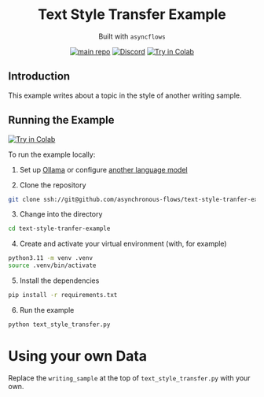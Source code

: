 <div align="center">
<h1>
Text Style Transfer Example
</h1>

Built with `asyncflows`

[![main repo](https://img.shields.io/badge/main_repo-1f425f)](https://github.com/asynchronous-flows/asyncflows)
[![Discord](https://img.shields.io/badge/discord-7289da)](https://discord.gg/AGZ6GrcJCh)
[![Try in Colab](https://img.shields.io/badge/colab-red)](https://colab.research.google.com/github/asynchronous-flows/text-style-transfer-example/blob/main/text_style_transfer.ipynb)

</div>

## Introduction

This example writes about a topic in the style of another writing sample.

## Running the Example

[![Try in Colab](https://img.shields.io/badge/Run_in_Google_Colab-red)](https://colab.research.google.com/github/asynchronous-flows/text-style-transfer-example/blob/main/text_style_transfer.ipynb)

To run the example locally:

1. Set up [Ollama](https://github.com/asynchronous-flows/asyncflows#setting-up-ollama-for-local-inference) or configure [another language model](https://github.com/asynchronous-flows/asyncflows#using-any-language-model)  

2. Clone the repository

```bash
git clone ssh://git@github.com/asynchronous-flows/text-style-tranfer-example
```

3. Change into the directory

```bash
cd text-style-tranfer-example
```

4. Create and activate your virtual environment (with, for example)

```bash
python3.11 -m venv .venv
source .venv/bin/activate
```

5. Install the dependencies

```bash
pip install -r requirements.txt
```

6. Run the example

```bash
python text_style_transfer.py
```

# Using your own Data

Replace the `writing_sample` at the top of `text_style_transfer.py` with your own.
